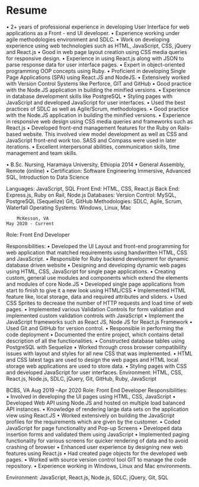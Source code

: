 # Resume

•	2+ years of professional experience in developing User Interface for web applications as a Front - end UI developer.
•	Experience working under agile methodologies environment and SDLC.
•	Work on developing experience using web technologies such as HTML, JavaScript, CSS, jQuery and React.js 
•	Good in web page layout creation using CSS media queries for responsive design.
•	Experience in using React.js along with JSON to parse response data for user interface pages.
•	Expert in object-oriented programming OOP concepts using Ruby.
•	Proficient in developing Single Page Applications (SPA) using React.JS and NodeJS.
•	Extensively worked with Version Control Systems like Perforce, GIT and GitHub
•	Good practice with the Node.JS application in building the minified versions.
•	Experience in database development skills like PostgreSQL
•	Styling pages with JavaScript and developed JavaScript for user interfaces.
•	Used the best practices of SDLC as well as Agile/Scrum, methodologies.
•	Good practice with the Node.JS application in building the minified versions.
•	Experience in responsive web design using CSS media queries and frameworks such as React.js
•	Developed front-end management features for the Ruby on Rails-based website. This involved view model development as well as CSS and JavaScript front-end work too. SASS and Compass were used in later iterations.
•	Excellent interpersonal abilities, communication skills, time management and team skills.


•	B.Sc. Nursing, Haramaya University, Ethiopia                                                                           2014
•	General Assembly, Remote (online)
•	Certification: Software Engineering Immersive, Advanced SQL, Introduction to Data Science


Languages:	JavaScript, SQL
Front End:	HTML, CSS, React.js
Back End:	 Express.js, Ruby on Rail, Node.js
Databases:
Version Control:                                  	 MySQL, PostgreSQL (Sequelize)
 Git, GitHub
Methodologies:	SDLC, Agile, Scrum, Waterfall
Operating Systems:	Windows, Linux, Mac




 
		McKesson, VA                                                                                                       May 2020 - Current
Role: Front End Developer

Responsibilities:
•	Developed the UI Layout and front-end programming for web application that matched requirements using handwritten HTML, CSS and JavaScript.
•	Responsible for Ruby backend development for dynamic database driven website
•	Designing and developing dynamic web pages using HTML, CSS, JavaScript for single page applications.
•	Creating custom, general use modules and components which extend the elements and modules of core Node.JS
•	Developed single page applications from start to finish to give it a new look using HTML/CSS
•	Implemented HTML feature like, local storage, data and required attributes and sliders.
•	Used CSS Sprites to decrease the number of HTTP requests and load time of web pages.
•	Implemented various Validation Controls for form validation and implemented custom validation controls with JavaScript 
•	Implement the JavaScript frameworks such as React JS, Node JS for React.js Framework
•	Used Git and GitHub for version control.
•	Responsible in performing the code deployment
•	Documented the entire project, which contains detail description of all the functionalities.
•	Constructed database tables using PostgreSQL with Sequelize
•	Worked through cross browser compatibility issues with layout and styles for all new CSS that was implemented.
•	HTML and CSS latest tags are used to design the web pages and HTML local storage web applications are used to store data.
•	Styling pages with CSS and developed JavaScript for user interfaces.
Environment: HTML, CSS, React.js, Node.js, SDLC, jQuery, Git, GitHub, Ruby, JavaScript

BCBS, VA	                                                                                                  Aug 2019 –Apr 2020
Role: Front End Developer
Responsibilities:										
•	Involved in developing the UI pages using HTML, CSS, JavaScript 
•	Developed Web API using Node.JS and hosted on multiple load balanced API instances.
•	Knowledge of rendering large data sets on the application view using React.JS
•	Worked extensively on building the JavaScript profiles for the requirements which are given by the customer.
•	Coded JavaScript for page functionality and Pop-up Screens
•	Developed data insertion forms and validated them using JavaScript
•	Implemented paging functionality for various screens for quicker rendering of data and to avoid crashing of browser
•	Enhanced user experience by designing new web features using React.js
•	Had created page objects for the developed web pages.
•	Worked with source version control tool GIT to manage the code repository.
•	Experience working in Windows, Linux and Mac environments.

Environment: JavaScript, React.js, Node.js, SDLC, jQuery, Git, SQL 

